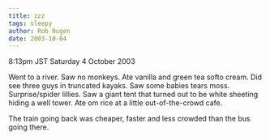 ```yaml
---
title: zzz
tags: sleepy
author: Rob Nugen
date: 2003-10-04
---
```


<p class=date>8:13pm JST Saturday 4 October 2003</p>

<p>Went to a river.  Saw no monkeys.  Ate vanilla and green tea softo
cream.  Did see three guys in truncated kayaks.  Saw some babies tears
moss.  Surprise/spider lillies.  Saw a giant tent that turned out to
be white sheeting hiding a well tower.   Ate om rice at a little
out-of-the-crowd cafe.</p>

<p>The train going back was cheaper, faster and less crowded than the
bus going there.</p>
